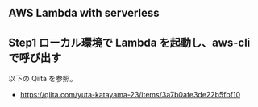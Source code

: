 ## AWS Lambda with serverless

## Step1 ローカル環境で Lambda を起動し、aws-cli で呼び出す

以下の Qiita を参照。

- https://qiita.com/yuta-katayama-23/items/3a7b0afe3de22b5fbf10
